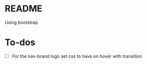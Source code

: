 # README
Using bootstrap

# To-dos
- [ ] For the nav-brand logo set css to have on hover with transition
